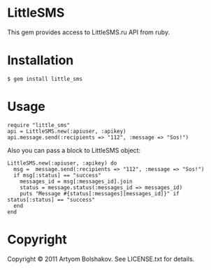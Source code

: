 # LittleSMS
This gem provides access to LittleSMS.ru API from ruby.

# Installation
    $ gem install little_sms

# Usage
    require "little_sms"
    api = LittleSMS.new(:apiuser, :apikey)
    api.message.send(:recipients => "112", :message => "Sos!")

Also you can pass a block to LittleSMS object:

    LittleSMS.new(:apiuser, :apikey) do
      msg =  message.send(:recipients => "112", :message => "Sos!")
      if msg[:status] == "success"
        messages_id = msg[:messages_id].join
        status = message.status(:messages_id => messages_id)
        puts "Message #{status[:messages][messages_id]}" if status[:status] == "success"
      end
    end

# Copyright
Copyright © 2011 Artyom Bolshakov. See LICENSE.txt for details.

